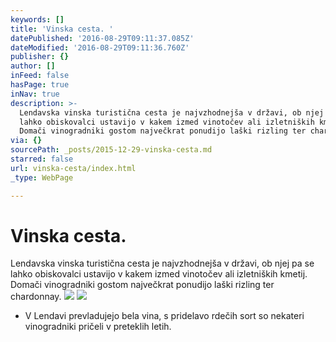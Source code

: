 ```yaml
---
keywords: []
title: 'Vinska cesta. '
datePublished: '2016-08-29T09:11:37.085Z'
dateModified: '2016-08-29T09:11:36.760Z'
publisher: {}
author: []
inFeed: false
hasPage: true
inNav: true
description: >-
  Lendavska vinska turistična cesta je najvzhodnejša v državi, ob njej pa se
  lahko obiskovalci ustavijo v kakem izmed vinotočev ali izletniških kmetij.
  Domači vinogradniki gostom največkrat ponudijo laški rizling ter chardonnay.
via: {}
sourcePath: _posts/2015-12-29-vinska-cesta.md
starred: false
url: vinska-cesta/index.html
_type: WebPage

---
```

# Vinska cesta. 

Lendavska vinska turistična cesta je najvzhodnejša v državi, ob njej pa se lahko obiskovalci ustavijo v kakem izmed vinotočev ali izletniških kmetij. Domači vinogradniki gostom največkrat ponudijo laški rizling ter chardonnay.
![](https://s3-us-west-2.amazonaws.com/the-grid-img/p/5ef9a3e8f5f2a45bfc35a2cf8b5624a778fdfcd8.jpg)
![](https://s3-us-west-2.amazonaws.com/the-grid-img/p/2a37e94dfe81ec06ca2d1d8299435e24e275beb2.jpg)

* V Lendavi prevladujejo bela vina, s pridelavo rdečih sort so nekateri vinogradniki pričeli v preteklih letih.